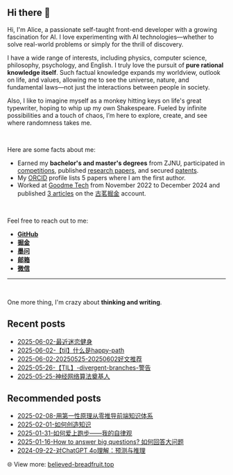## Hi there 👋

Hi, I'm Alice, a passionate self-taught front-end developer with a growing fascination for AI. I love experimenting with AI technologies—whether to solve real-world problems or simply for the thrill of discovery.

I have a wide range of interests, including physics, computer science, philosophy, psychology, and English. I truly love the pursuit of **pure rational knowledge itself**. Such factual knowledge expands my worldview, outlook on life, and values, allowing me to see the universe, nature, and fundamental laws—not just the interactions between people in society.

Also, I like to imagine myself as a monkey hitting keys on life's great typewriter, hoping to whip up my own Shakespeare. Fueled by infinite possibilities and a touch of chaos, I’m here to explore, create, and see where randomness takes me.

<br/>

Here are some facts about me:

- Earned my **bachelor's and master's degrees** from ZJNU, participated in [competitions](https://www.google.com/search?q=%E6%B5%99%E6%B1%9F%E5%B8%88%E8%8C%83%E5%A4%A7%E5%AD%A6++%2B%E5%85%B0%E7%87%95%E5%B9%B3&num=10&newwindow=1&sca_esv=b04edf4c6777ddf8&ei=vIjIZ6SCKfuVjuMP9rGByAQ&ved=0ahUKEwik0MPDuvOLAxX7imMGHfZYAEkQ4dUDCBA&uact=5&oq=%E6%B5%99%E6%B1%9F%E5%B8%88%E8%8C%83%E5%A4%A7%E5%AD%A6++%2B%E5%85%B0%E7%87%95%E5%B9%B3&gs_lp=Egxnd3Mtd2l6LXNlcnAiHua1meaxn-W4iOiMg-Wkp-WtpiAgK-WFsOeHleW5s0iICFDsBVjsBXABeACQAQCYAZEBoAGRAaoBAzAuMbgBA8gBAPgBAZgCAaACA8ICCBAAGLADGO8FwgILEAAYgAQYsAMYogSYAwCIBgGQBgWSBwExoAdX&sclient=gws-wiz-serp), published [research papers](https://www.bing.com/search?q=浙江师范大学+%22兰燕平%22&qs=n&form=QBRE&sp=-1&lq=0&pq=浙江师范大学+%22兰燕平%22&sc=1-12&sk=&cvid=E21EF061B50A470A9512B0DE06441D9A&ghsh=0&ghacc=0&ghpl=), and secured [patents](https://www.baidu.com/s?ie=utf-8&f=8&rsv_bp=1&tn=15007414_9_dg&wd=%E6%B5%99%E6%B1%9F%E5%B8%88%E8%8C%83%E5%A4%A7%E5%AD%A6%20%E5%85%B0%E7%87%95%E5%B9%B3&oq=%25E6%25B5%2599%25E6%25B1%259F%25E5%25B8%2588%25E8%258C%2583%25E5%25A4%25A7%25E5%25AD%25A6%2520%252B%25E5%2585%25B0%25E7%2587%2595%25E5%25B9%25B3&rsv_pq=f4eb7cc70008de08&rsv_t=6160P%2BNxvc6MeptEvYh%2Fwmb5kjzWrBcjIY8ljSRYVegn2fUxUuoUTPtTDad96gjt3Gat%2Fg&rqlang=cn&rsv_enter=1&rsv_dl=tb&rsv_btype=t&inputT=925&rsv_sug3=17&rsv_sug1=18&rsv_sug7=100&bs=%E6%B5%99%E6%B1%9F%E5%B8%88%E8%8C%83%E5%A4%A7%E5%AD%A6%20%2B%E5%85%B0%E7%87%95%E5%B9%B3).
- My [ORCID](https://orcid.org/0000-0002-8704-254X) profile lists 5 papers where I am the first author.
- Worked at [Goodme Tech](http://www.goodmecha.cn/) from November 2022 to December 2024 and published [3 articles](https://juejin.cn/post/7323436080312893476) on the [古茗掘金](https://juejin.cn/user/3233040624266695/) account.

<!-- [![lanyanping's GitHub stats](https://github-readme-stats.vercel.app/api?username=janice143&count_private=true&show_icons=true&theme=material-palenight)](https://github.com/anuraghazra/github-readme-stats) -->

<br/>

Feel free to reach out to me:

- **[GitHub](https://github.com/janice143)**  
- **[掘金](https://juejin.cn/user/2889962280982936)**
- **[墨问](../images/about/sharePeople.png)**  
- **[邮箱](mailto:lanyp_iaine@163.com)**  
- **[微信](../images/about/wechat.png)**

<!--
**janice143/janice143** is a ✨ _special_ ✨ repository because its `README.md` (this file) appears on your GitHub profile.

Here are some ideas to get you started:

- 🔭 I’m currently working on ...
- 🌱 I’m currently learning ...
- 👯 I’m looking to collaborate on ...
- 🤔 I’m looking for help with ...
- 💬 Ask me about ...
- 📫 How to reach me: ...
- 😄 Pronouns: ...
- ⚡ Fun fact: ...
-->

---

<br/>

One more thing, I'm crazy about **thinking and writing**.

## Recent posts
<!-- LATEST_BLOG_POSTS__START -->

- [2025-06-02-最近迷恋健身](https://www.believed-breadfruit.top/2025/06/02/2025-06-02-最近迷恋健身/)
- [2025-06-02-【til】什么是happy-path](https://www.believed-breadfruit.top/2025/06/02/2025-06-02-【til】什么是happy-path/)
- [2025-06-02-20250525-20250602好文推荐](https://www.believed-breadfruit.top/2025/06/02/2025-06-02-20250525-20250602好文推荐/)
- [2025-05-26-【TIL】-divergent-branches-警告](https://www.believed-breadfruit.top/2025/05/26/2025-05-26-【TIL】-divergent-branches-警告/)
- [2025-05-25-神经网络算法奠基人](https://www.believed-breadfruit.top/2025/05/25/2025-05-25-神经网络算法奠基人/)
<!-- LATEST_BLOG_POSTS__END -->
<!-- LATEST_BLOG_POSTS__END -->
<!-- LATEST_BLOG_POSTS__END -->
<!-- LATEST_BLOG_POSTS__END -->
<!-- LATEST_BLOG_POSTS__END -->
<!-- LATEST_BLOG_POSTS__END -->
<!-- LATEST_BLOG_POSTS__END -->
<!-- LATEST_BLOG_POSTS__END -->
<!-- LATEST_BLOG_POSTS__END -->
<!-- LATEST_BLOG_POSTS__END -->
<!-- LATEST_BLOG_POSTS__END -->
<!-- LATEST_BLOG_POSTS__END -->
<!-- LATEST_BLOG_POSTS__END -->
<!-- LATEST_BLOG_POSTS__END -->
<!-- LATEST_BLOG_POSTS__END -->
<!-- LATEST_BLOG_POSTS__END -->
<!-- LATEST_BLOG_POSTS__END -->
<!-- LATEST_BLOG_POSTS__END -->
<!-- LATEST_BLOG_POSTS__END -->
<!-- LATEST_BLOG_POSTS__END -->
<!-- LATEST_BLOG_POSTS__END -->
<!-- LATEST_BLOG_POSTS__END -->
<!-- LATEST_BLOG_POSTS__END -->
<!-- LATEST_BLOG_POSTS__END -->
<!-- LATEST_BLOG_POSTS__END -->
<!-- LATEST_BLOG_POSTS__END -->
<!-- LATEST_BLOG_POSTS__END -->
<!-- LATEST_BLOG_POSTS__END -->
<!-- LATEST_BLOG_POSTS__END -->

## Recommended posts

- [2025-02-08-用第一性原理从零推导前端知识体系](https://www.believed-breadfruit.top/2025/02/08/2025-02-08-%E7%94%A8%E7%AC%AC%E4%B8%80%E6%80%A7%E5%8E%9F%E7%90%86%E4%BB%8E%E9%9B%B6%E6%8E%A8%E5%AF%BC%E5%89%8D%E7%AB%AF%E7%9F%A5%E8%AF%86%E4%BD%93%E7%B3%BB/)
- [2025-02-01-如何创造知识](https://www.believed-breadfruit.top/2025/02/01/2025-02-01-%E5%A6%82%E4%BD%95%E5%88%9B%E9%80%A0%E7%9F%A5%E8%AF%86/)
- [2025-01-31-如何爱上跑步——我的自律观](https://www.believed-breadfruit.top/2025/01/31/2025-01-31-%E6%88%91%E7%9A%84%E8%87%AA%E5%BE%8B%E8%A7%82/)
- [2025-01-16-How to answer big questions? 如何回答大问题](https://www.believed-breadfruit.top/2025/01/16/2025-01-16-how-to-solve-big-questions-%E5%A6%82%E4%BD%95%E8%A7%A3%E5%86%B3%E5%A4%A7%E9%97%AE%E9%A2%98/)
- [2024-09-22-对ChatGPT 4o理解：预测与推理](https://www.believed-breadfruit.top/2024/09/22/2024-09-22-chatgpt-4o%E6%80%9D%E8%80%83%EF%BC%9A%E9%A2%84%E6%B5%8B%E4%B8%8E%E6%8E%A8%E7%90%86/)

:globe_with_meridians: View more: [believed-breadfruit.top](https://www.believed-breadfruit.top/)

